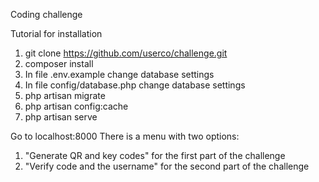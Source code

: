  Coding challenge
 
 Tutorial for installation
 
 1. git clone https://github.com/userco/challenge.git
 2. composer install
 3. In file .env.example change database settings
 4. In file config/database.php change database settings
 5. php artisan migrate
 6. php artisan config:cache
 7. php artisan serve
 
 Go to localhost:8000
 There is a menu with two options:
 1. "Generate QR and key codes" for the first part of the challenge
 2. "Verify code and the username" for the second part of the challenge
 
 
 
